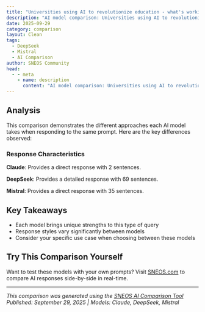```yaml
---
title: "Universities using AI to revolutionize education - what's working?"
description: "AI model comparison: Universities using AI to revolutionize education - what's working?..."
date: 2025-09-29
category: comparison
layout: Clean
tags:
  - DeepSeek
  - Mistral
  - AI Comparison
author: SNEOS Community
head:
  - - meta
    - name: description
      content: "AI model comparison: Universities using AI to revolutionize education - what's working?..."
---
```


<ChatComparison
  title="Universities using AI to revolutionize education - what's working?"
  prompt="Universities using AI to revolutionize education - what's working?"
  :responses='{"DeepSeek": "Excellent question. The narrative around AI in education is often dominated by either hype or fear, but on the ground, universities are quietly (and sometimes loudly) deploying AI in ways that are already showing tangible benefits. The revolution is less about robot professors and more about augmentation, personalization, and efficiency.\n\nHere\u2019s a breakdown of what\u0027s genuinely working, categorized by the core problems AI is solving.\n\n### 1. Enhancing Teaching \u0026 The Learning Experience\n\nThis is where the most visible student-facing changes are happening.\n\n* **Personalized Learning Pathways:** AI systems analyze student performance on assignments and quizzes in real-time. If a student consistently struggles with a specific concept (e.g., \u0022the Krebs cycle\u0022 in biology), the AI can automatically recommend additional resources\u2014a specific chapter in the textbook, a video from Khan Academy, or a remedial exercise. This moves education from a one-size-fits-all model to a tailored experience.\n * **Example:** Platforms like **Course** and **Realizeit** use AI to create adaptive learning environments, particularly in STEM and business courses.\n\n* **Intelligent Tutoring Systems (ITS):** These are AI-powered tutors available 24/7. Students can ask questions in natural language, and the ITS provides step-by-step guidance, hints, and explanations without giving away the final answer. This is crucial for scalable, outside-of-class support.\n * **Example:** **Carnegie Mellon University\u0027s** long-running research on ITS has led to tools used in various courses. **Georgia State University** uses an AI chatbot, **Pounce**, to answer thousands of routine student questions.\n\n* **Automated Lecture Transcription and Translation:** AI tools like **Otter.ai** or those integrated into Zoom and Teams provide real-time, highly accurate transcription of lectures. This is a massive win for accessibility (helping students with hearing impairments or those who are non-native speakers) and for study efficiency. Some systems can even translate transcripts into multiple languages.\n\n### 2. Supercharging Assessment and Feedback\n\nThis is a huge time-saver for instructors and provides faster, more consistent feedback for students.\n\n* **Automated Grading of Objective and Semi-Objective Work:** AI can instantly grade multiple-choice, fill-in-the-blank, and even short-answer questions with high reliability. This frees up professors and TAs to focus on providing higher-level feedback on essays and projects.\n * **Example:** Widely used Learning Management Systems (LMS) like **Canvas** and **Blackboard** have integrated AI-driven grading assistants for quizzes.\n\n* **Formative Feedback on Writing and Code:** This is one of the most promising areas. AI tools can analyze student essays for grammar, clarity, structure, and argument strength *before* they are submitted. Similarly, for computer science, AI can review code for efficiency, style, and potential errors, offering suggestions for improvement.\n * **Example:** Tools like **Turnitin\u0027s Revision Assistant** and **Grammarly\u0027s EDU** platform provide this for writing. For coding, **GitHub Copilot** is becoming a standard tool in CS departments, helping students write better code faster.\n\n### 3. Streamlining Administration and Student Support\n\nAI is acting as a first line of defense for overburdened administrative staff and advisors.\n\n* **AI-Powered Chatbots for Student Services:** Universities are deploying chatbots to handle a huge volume of routine inquiries about admissions, financial aid, registration, IT support, and library services. This provides instant answers 24/7 and allows human staff to handle more complex issues.\n * **Example:** The University of Oklahoma\u0027s **\u0022OU Bot\u0022** and many others handle thousands of queries, reducing call and email volume to administrative offices.\n\n* **Early Warning Systems for Student At-Risk Identification:** By analyzing data points like login frequency to the LMS, assignment submission timeliness, grade trends, and even cafeteria usage, AI can flag students who are at risk of dropping out or failing. This allows advisors and counselors to proactively intervene with support *before* it\u0027s too late.\n * **Example:** **Purdue University\u0027s \u0022Course Signals\u0022** was an early pioneer. Now, this is a standard feature in many analytics dashboards within modern LMS platforms.\n\n* **AI-Driven Academic Advising:** AI can help students plan their course schedules based on their major requirements, past performance, and even projected course availability, ensuring they stay on track for graduation.\n\n### 4. Accelerating Research\n\nWhile not directly \u0022education,\u0022 research is a core function of universities, and AI is revolutionizing it, which in turn enriches teaching.\n\n* **Literature Review and Synthesis:** AI tools can quickly scan thousands of academic papers, summarize findings, and identify key research gaps and emerging trends, saving researchers countless hours.\n * **Example:** Tools like **Semantic Scholar**, **Scite.ai**, and **Consensus** are becoming indispensable for researchers and graduate students.\n\n* **Data Analysis and Pattern Recognition:** In fields from astronomy to genomics to social sciences, AI algorithms can process massive datasets to find patterns that would be impossible for humans to detect.\n\n---\n\n### What\u0027s Working? The Key Takeaways:\n\nThe most successful implementations share common traits:\n\n1. **AI as an Assistant, Not a Replacement:** The goal is to augment human intelligence, not replace professors. The human-in-the-loop is essential for mentorship, nuanced feedback, and fostering critical thinking.\n2. **Focus on Scale and Accessibility:** AI excels at handling repetitive, high-volume tasks, making quality education and support scalable to larger student bodies. It also makes education more accessible.\n3. **Data-Driven Intervention:** The move from reactive to proactive support, especially for at-risk students, is a game-changer for student retention and success.\n4. **Freeing Up Time for Higher-Order Thinking:** By automating grading and admin, AI gives faculty more time for course design, one-on-one mentorship, and complex discussions in class.\n\n### The Challenges and What\u0027s Not Working (Yet):\n\n* **Academic Integrity:** The rise of generative AI (like ChatGPT) for essay writing is a massive challenge. The arms race between AI text generators and AI detectors is a losing battle for institutions. The solution is shifting towards new assessment methods (oral exams, in-class writing, project-based learning).\n* **Bias and Fairness:** AI models can perpetuate societal biases present in their training data. Universities must be vigilant about auditing these systems for fairness.\n* **Over-reliance and Skill Erosion:** There\u0027s a risk that students might become overly dependent on AI tools, potentially stunting the development of their own foundational writing and critical thinking skills.\n* **Cost and Implementation:** High-quality AI tools can be expensive, and integrating them seamlessly into existing university IT systems is a complex challenge.\n\nIn conclusion, the revolution is real, but it\u0027s pragmatic. The most effective uses of AI in universities today are not about flashy robots but about creating a more responsive, efficient, and supportive educational ecosystem that empowers both students and educators. The focus has shifted from \u0022Can AI teach?\u0022 to \u0022How can AI help us teach and learn better?\u0022", "Mistral": "Universities around the world are increasingly leveraging artificial intelligence (AI) to revolutionize various aspects of education. Here are some areas where AI is proving effective:\n\n1. **Personalized Learning:**\n - **Adaptive Learning Platforms:** AI-driven platforms like Carnegie Learning, ALEKS, and McGraw-Hill\u0027s ALEKS adapt to a student\u0027s learning pace and style, providing personalized educational content.\n - **Intelligent Tutoring Systems:** These systems provide immediate and personalized instruction or feedback to learners, usually without intervention from a human teacher. Examples include Thinkster Math and Carnegie Learning\u0027s MATHia.\n\n2. **Intelligent Content Creation:**\n - **AI-Generated Content:** AI can help create or curate educational content. For instance, Coursera uses AI to provide personalized course recommendations.\n - **Automated Grading:** Tools like Gradescope and EdX\u0027s automated grading features help educators with grading tasks, freeing up more time for teaching.\n\n3. **Student Support and Retention:**\n - **Predictive Analytics:** Universities use AI to identify students at risk of dropping out. Georgia State University\u0027s use of predictive analytics has helped increase its graduation rates.\n - **AI-Powered Chatbots:** Chatbots provide 24/7 support to students, answering queries about admissions, courses, and campus life. Examples include Georgia Tech\u0027s virtual teaching assistant, Jill Watson, and Deakin University\u0027s Deakin Genie.\n\n4. **Research Assistance:**\n - **AI Research Tools:** AI can assist in research by analyzing vast amounts of data and providing insights. For example, IBM\u0027s Watson has been used in various research projects to analyze and draw conclusions from big data.\n\n5. **Accessibility and Inclusivity:**\n - **AI for Accessibility:** AI-powered tools like Microsoft\u0027s Learning Tools and Google\u0027s Live Transcribe help make educational content more accessible to students with disabilities.\n\n6. **Administrative Efficiency:**\n - **AI in Admissions:** Some universities use AI to streamline the admissions process. For instance, the University of Arizona uses AI to evaluate applications, making the process more efficient.\n - **AI for Scheduling:** AI can help in creating optimized class schedules and managing campus resources effectively.\n\n7. **Virtual and Augmented Reality:**\n - **Immersive Learning Experiences:** AI, combined with VR and AR, can create immersive learning environments. For example, medical students can practice surgeries in a virtual setting.\n\n8. **Data-Driven Decision Making:**\n - **Learning Analytics:** AI can analyze student data to provide insights into learning patterns, helping educators make informed decisions. Tools like BrightBytes and Civitas Learning are examples of this.\n\n9. **Natural Language Processing (NLP):**\n - **Language Learning:** AI-powered tools like Duolingo use NLP to help students learn new languages effectively.\n\n10. **Gamification:**\n - **AI in Educational Games:** AI can enhance educational games by adapting to the player\u0027s skill level and providing personalized challenges.\n\nThese implementations show that AI has the potential to significantly enhance educational outcomes, improve administrative efficiency, and create more inclusive learning environments. However, it\u0027s important to ensure that AI is used ethically and responsibly, with a focus on privacy, fairness, and transparency."}' 
  published-date="16:28"
/>

## Analysis

This comparison demonstrates the different approaches each AI model takes when responding to the same prompt. Here are the key differences observed:

### Response Characteristics

**Claude**: Provides a direct response with 2 sentences. 

**DeepSeek**: Provides a detailed response with 69 sentences. 

**Mistral**: Provides a direct response with 35 sentences. 

## Key Takeaways

- Each model brings unique strengths to this type of query
- Response styles vary significantly between models
- Consider your specific use case when choosing between these models

## Try This Comparison Yourself

Want to test these models with your own prompts? Visit [SNEOS.com](https://sneos.com) to compare AI responses side-by-side in real-time.

---

*This comparison was generated using the [SNEOS AI Comparison Tool](https://sneos.com)*
*Published: September 29, 2025 | Models: Claude, DeepSeek, Mistral*
